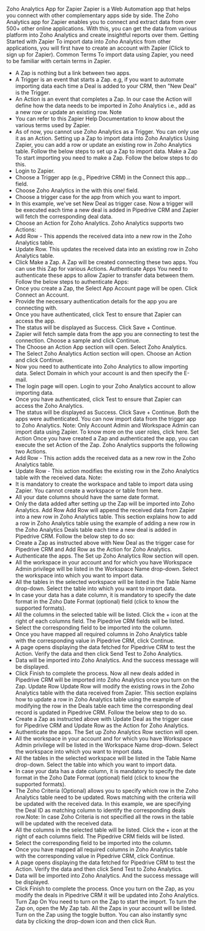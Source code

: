 Zoho Analytics App for Zapier
Zapier is a Web Automation app that helps you connect with other complementary apps side by side. The Zoho Analytics app for Zapier enables you to connect and extract data from over 500+ other online applications.
With this, you can get the data from various platform into Zoho Analytics and create insightful reports over them.
Getting Started with Zapier
To import data into Zoho Analytics from other applications, you will first have to create an account with Zapier (Click to sign up for Zapier).
Common Terms
To import data using Zapier, you need to be familiar with certain terms in Zapier.
- A Zap is nothing but a link between two apps.
- A Trigger is an event that starts a Zap. e.g, if you want to automate importing data each time a Deal is added to your CRM, then "New Deal" is the Trigger.
- An Action is an event that completes a Zap. In our case the Action will define how the data needs to be imported in Zoho Analytics i.e., add as a new row or update an existing row.
Note
- You can refer to this Zapier Help Documentation to know about the various terms used by Zapier.
- As of now, you cannot use Zoho Analytics as a Trigger. You can only use it as an Action.
Setting up a Zap to import data into Zoho Analytics
Using Zapier, you can add a row or update an existing row in Zoho Analytics table. Follow the below steps to set up a Zap to import data.
Make a Zap
To start importing you need to make a Zap. Follow the below steps to do this.
- Login to Zapier.
- Choose a Trigger app (e.g., Pipedrive CRM) in the Connect this app... field.
- Choose Zoho Analytics in the with this one! field.
- Choose a trigger case for the app from which you want to import.
- In this example, we've set New Deal as trigger case. Now a trigger will be executed each time a new deal is added in Pipedrive CRM and Zapier will fetch the corresponding deal data.
- Choose an Action for Zoho Analytics. Zoho Analytics supports two Actions:
- Add Row - This appends the received data into a new row in the Zoho Analytics table.
- Update Row. This updates the received data into an existing row in Zoho Analytics table.
- Click Make a Zap. A Zap will be created connecting these two apps. You can use this Zap for various Actions.
Authenticate Apps
You need to authenticate these apps to allow Zapier to transfer data between them.
Follow the below steps to authenticate Apps:
- Once you create a Zap, the Select App Account page will be open. Click Connect an Account.
- Provide the necessary authentication details for the app you are connecting with.
- Once you have authenticated, click Test to ensure that Zapier can access the app.
- The status will be displayed as Success. Click Save + Continue.
- Zapier will fetch sample data from the app you are connecting to test the connection. Choose a sample and click Continue.
- The Choose an Action App section will open. Select Zoho Analytics.
- The Select Zoho Analytics Action section will open. Choose an Action and click Continue.
- Now you need to authenticate into Zoho Analytics to allow importing data. Select Domain in which your account is and then specify the E-mail.
- The login page will open. Login to your Zoho Analytics account to allow importing data.
- Once you have authenticated, click Test to ensure that Zapier can access the Zoho Analytics.
- The status will be displayed as Success. Click Save + Continue.
Both the apps were authenticated. You can now import data from the trigger app to Zoho Analytics.
Note: Only Account Admin and Workspace Admin can import data using Zapier. To know more on the user roles, click here.
Set Action
Once you have created a Zap and authenticated the app, you can execute the set Action of the Zap. Zoho Analytics supports the following two Actions.
- Add Row - This action adds the received data as a new row in the Zoho Analytics table.
- Update Row - This action modifies the existing row in the Zoho Analytics table with the received data.
Note:
- It is mandatory to create the workspace and table to import data using Zapier. You cannot create a workspace or table from here.
- All your date columns should have the same date format.
- Only the data added after setting up the Zap will be imported into Zoho Analytics.
Add Row
Add Row will append the received data from Zapier into a new row in Zoho Analytics table.
This section explains how to add a row in Zoho Analytics table using the example of adding a new row in the Zoho Analytics Deals table each time a new deal is added in Pipedrive CRM.
Follow the below step to do so:
- Create a Zap as instructed above with New Deal as the trigger case for Pipedrive CRM and Add Row as the Action for Zoho Analytics.
- Authenticate the apps. The Set up Zoho Analytics Row section will open.
- All the workspace in your account and for which you have Workspace Admin privilege will be listed in the Workspace Name drop-down. Select the workspace into which you want to import data.
- All the tables in the selected workspace will be listed in the Table Name drop-down. Select the table into which you want to import data.
- In case your data has a date column, it is mandatory to specify the date format in the Zoho Date Format (optional) field (click to know the supported formats).
- All the columns in the selected table will be listed. Click the + icon at the right of each columns field. The Pipedrive CRM fields will be listed.
- Select the corresponding field to be imported into the column.
- Once you have mapped all required columns in Zoho Analytics table with the corresponding value in Pipedrive CRM, click Continue.
- A page opens displaying the data fetched for Pipedrive CRM to test the Action. Verify the data and then click Send Test to Zoho Analytics.
- Data will be imported into Zoho Analytics. And the success message will be displayed.
- Click Finish to complete the process. Now all new deals added in Pipedrive CRM will be imported into Zoho Analytics once you turn on the Zap.
Update Row
Update Row will modify the existing rows in the Zoho Analytics table with the data received from Zapier.
This section explains how to update a row in Zoho Analytics table using the example of modifying the row in the Deals table each time the corresponding deal record is updated in Pipedrive CRM.
Follow the below step to do so.
- Create a Zap as instructed above with Update Deal as the trigger case for Pipedrive CRM and Update Row as the Action for Zoho Analytics.
- Authenticate the apps. The Set up Zoho Analytics Row section will open.
- All the workspace in your account and for which you have Workspace Admin privilege will be listed in the Workspace Name drop-down. Select the workspace into which you want to import data.
- All the tables in the selected workspace will be listed in the Table Name drop-down. Select the table into which you want to import data.
- In case your data has a date column, it is mandatory to specify the date format in the Zoho Date Format (optional) field (click to know the supported formats).
- The Zoho Criteria (Optional) allows you to specify which row in the Zoho Analytics table need to be updated. Rows matching with the criteria will be updated with the received data. In this example, we are specifying the Deal ID as matching column to identify the corresponding deals row.Note: In case Zoho Criteria is not specified all the rows in the table will be updated with the received data.
- All the columns in the selected table will be listed. Click the + icon at the right of each columns field. The Pipedrive CRM fields will be listed.
- Select the corresponding field to be imported into the column.
- Once you have mapped all required columns in Zoho Analytics table with the corresponding value in Pipedrive CRM, click Continue.
- A page opens displaying the data fetched for Pipedrive CRM to test the Action. Verify the data and then click Send Test to Zoho Analytics.
- Data will be imported into Zoho Analytics. And the success message will be displayed.
- Click Finish to complete the process. Once you turn on the Zap, as you modify the deals in Pipedrive CRM it will be updated into Zoho Analytics.
Turn Zap On
You need to turn on the Zap to start the import. To turn the Zap on, open the My Zap tab. All the Zaps in your account will be listed. Turn on the Zap using the toggle button.
You can also instantly sync data by clicking the drop-down icon and then click Run.